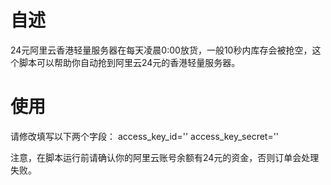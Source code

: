 # 自述
24元阿里云香港轻量服务器在每天凌晨0:00放货，一般10秒内库存会被抢空，这个脚本可以帮助你自动抢到阿里云24元的香港轻量服务器。
# 使用
请修改填写以下两个字段：
access_key_id=''
access_key_secret=''

注意，在脚本运行前请确认你的阿里云账号余额有24元的资金，否则订单会处理失败。
